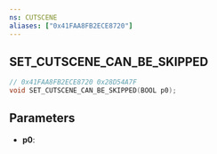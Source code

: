 ```yaml
---
ns: CUTSCENE
aliases: ["0x41FAA8FB2ECE8720"]
---
```

## SET_CUTSCENE_CAN_BE_SKIPPED

```c
// 0x41FAA8FB2ECE8720 0x28D54A7F
void SET_CUTSCENE_CAN_BE_SKIPPED(BOOL p0);
```


## Parameters
* **p0**: 

